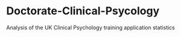 # Doctorate-Clinical-Psycology
Analysis of the UK Clinical Psychology training application statistics
